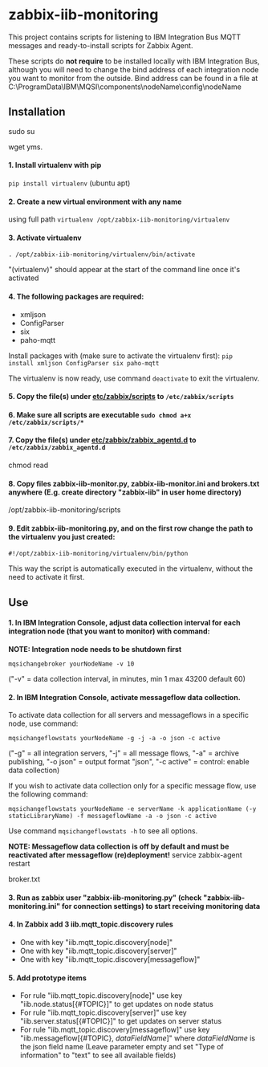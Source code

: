 # zabbix-iib-monitoring

This project contains scripts for listening to IBM Integration Bus MQTT messages and ready-to-install scripts for Zabbix Agent. 

These scripts do **not require** to be installed locally with IBM Integration Bus, although you will need to change the bind address of each integration node you want to monitor from the outside. Bind address can be found in a file at C:\ProgramData\IBM\MQSI\components\nodeName\config\nodeName

## Installation
sudo su

wget yms.

#### 1. Install virtualenv with pip

```pip install virtualenv```  (ubuntu apt)

#### 2. Create a new virtual environment with any name

using full path ```virtualenv /opt/zabbix-iib-monitoring/virtualenv```

#### 3. Activate virtualenv

```. /opt/zabbix-iib-monitoring/virtualenv/bin/activate```

"(virtualenv)" should appear at the start of the command line once it's activated

#### 4. The following packages are required:
- xmljson
- ConfigParser
- six
- paho-mqtt

Install packages with (make sure to activate the virtualenv first):
```pip install xmljson ConfigParser six paho-mqtt```

The virtualenv is now ready, use command ```deactivate``` to exit the virtualenv.

#### 5. Copy the file(s) under [etc/zabbix/scripts](etc/zabbix/scripts) to `/etc/zabbix/scripts`

#### 6. Make sure all scripts are executable ```sudo chmod a+x /etc/zabbix/scripts/*```

#### 7. Copy the file(s) under [etc/zabbix/zabbix_agentd.d](etc/zabbix/zabbix_agentd.d) to `/etc/zabbix/zabbix_agentd.d`
chmod read

#### 8. Copy files zabbix-iib-monitor.py, zabbix-iib-monitor.ini and brokers.txt anywhere (E.g. create directory "zabbix-iib" in user home directory)
/opt/zabbix-iib-monitoring/scripts

#### 9. Edit zabbix-iib-monitoring.py, and on the first row change the path to the virtualenv you just created:
```#!/opt/zabbix-iib-monitoring/virtualenv/bin/python``` 

This way the script is automatically executed in the virtualenv, without the need to activate it first.

## Use

#### 1. In IBM Integration Console, adjust data collection interval for each integration node (that you want to monitor) with command:

**NOTE: Integration node needs to be shutdown first**
```
mqsichangebroker yourNodeName -v 10
```
("-v" = data collection interval, in minutes, min 1 max 43200 default 60)

#### 2. In IBM Integration Console, activate messageflow data collection.

To activate data collection for all servers and messageflows in a specific node, use command:
```
mqsichangeflowstats yourNodeName -g -j -a -o json -c active
```
("-g" = all integration servers, "-j" = all message flows, "-a" = archive publishing, "-o json" = output format "json", "-c active" = control: enable data collection)

If you wish to activate data collection only for a specific message flow, use the following command:
```
mqsichangeflowstats yourNodeName -e serverName -k applicationName (-y staticLibraryName) -f messageflowName -a -o json -c active
```
Use command ```mqsichangeflowstats -h``` to see all options.

**NOTE: Messageflow data collection is off by default and must be reactivated after messageflow (re)deployment!**
service zabbix-agent restart

broker.txt
#### 3. Run as zabbix user "zabbix-iib-monitoring.py" (check "zabbix-iib-monitoring.ini" for connection settings) to start receiving monitoring data

#### 4. In Zabbix add 3 iib.mqtt_topic.discovery rules
   - One with key "iib.mqtt_topic.discovery[node]"
   - One with key "iib.mqtt_topic.discovery[server]"
   - One with key "iib.mqtt_topic.discovery[messageflow]"
   
#### 5. Add prototype items
   - For rule "iib.mqtt_topic.discovery[node]" use key "iib.node.status[{#TOPIC}]" to get updates on node status
   - For rule "iib.mqtt_topic.discovery[server]" use key "iib.server.status[{#TOPIC}]" to get updates on server status
   - For rule "iib.mqtt_topic.discovery[messageflow]" use key "iib.messageflow[{#TOPIC}, *dataFieldName*]" where *dataFieldName* is the json field name (Leave parameter empty and set "Type of information" to "text" to see all available fields)


